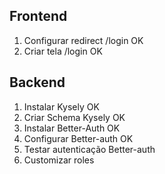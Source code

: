 ## Frontend
1. Configurar redirect /login       OK
2. Criar tela /login                OK

## Backend
1. Instalar Kysely                  OK
2. Criar Schema Kysely              OK
3. Instalar Better-Auth             OK
4. Configurar Better-auth           OK
5. Testar autenticação Better-auth
6. Customizar roles